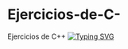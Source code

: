 # Ejercicios-de-C-
Ejercicios de C++ 
[![Typing SVG](https://readme-typing-svg.herokuapp.com?color=158FD7DA&lines=Ejercicios+de+C%2B%2B)](https://git.io/typing-svg)
